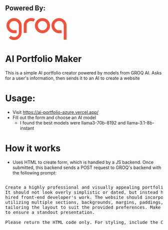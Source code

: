 ## Powered By:
<pre><a href="https://www.groq.com"><img src="https://raw.githubusercontent.com/RMNCLDYO/groq-ai-toolkit/main/.github/groq-logo.png" width=200></a>  </pre>


# AI Portfolio Maker
This is a simple AI portfolio creator powered by models from GROQ AI.
Asks for a user's information, then sends it to an AI to create a website

# Usage:
- Visit https://ai-portfolio-azure.vercel.app/
- Fill out the form and choose an AI model
  - I found the best models were llama3-70b-8192 and llama-3.1-8b-instant


# How it works
- Uses HTML to create form, which is handled by a JS backend. Once submitted, this backend sends a POST request to GROQ's backend with the following prompt:
<pre>

Create a highly professional and visually appealing portfolio website with advanced front-end development skills. 
It should not look overly simplistic or dated, but instead have a modern, clean design that reflects the quality of a 
hired front-end developer's work. The website should incorporate detailed context based on the information provided below, 
utilizing multiple sections, backgrounds, margins, paddings, and clear text visibility. Avoid generic designs by 
tailoring the layout to suit the provided preferences. Make use of shadows, animations, and polished design elements 
to ensure a standout presentation.

Please return the HTML code only. For styling, include the CSS within a <STYLE> tag in the <head> section, rather than linking to an external style.css.

Key Considerations:
- Prioritize text visibility: Ensure sufficient contrast between text and background (e.g., avoid white text on a white background).
- Use well-structured sections and content placement for a smooth flow.
- Include thoughtful use of margins, padding, and alignment to enhance the user experience.
</pre>
- The following parameters are then passed from the form:
<pre>
- Website Title: "${wname}"
- Person's Name: "${pname}"
- Their Interests: "${interests}"
- Descriptive Words: "${word1}, ${word2}, ${word3}"
- Website Style: "${style}"
- Main Colors: "${color1}, ${color2}, ${color3}"
</pre>
- This process is done 3 times, passing the current code every time. This attempts to make the website better, which works, although the end result is far from acceptable.



# IMPORTANT:
Make sure to allow pop-ups in your browser, otherwise it doesn't work right


# Note
More of a proof-of-concept than actual service, as the websites created lack any effort.


PS: It would be a lot faster if I didn't get rate limited, so the minimum time will always be 24 seconds.
